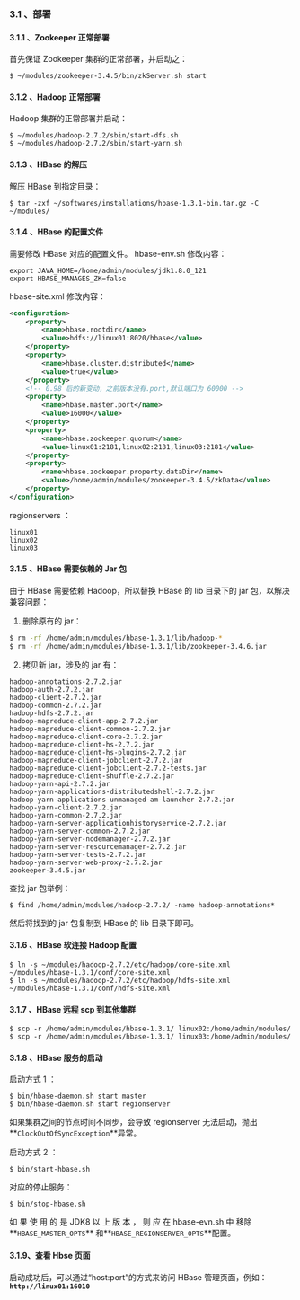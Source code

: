 ### 3.1 、部署

#### 3.1.1 、Zookeeper  正常部署

首先保证 Zookeeper 集群的正常部署，并启动之：
```
$ ~/modules/zookeeper-3.4.5/bin/zkServer.sh start
```
#### 3.1.2 、Hadoop  正常部署

Hadoop 集群的正常部署并启动：

```
$ ~/modules/hadoop-2.7.2/sbin/start-dfs.sh
$ ~/modules/hadoop-2.7.2/sbin/start-yarn.sh
```
#### 3.1.3 、HBase  的解压

解压 HBase 到指定目录：

```
$ tar -zxf ~/softwares/installations/hbase-1.3.1-bin.tar.gz -C ~/modules/
```
#### 3.1.4 、HBase  的配置文件

需要修改 HBase 对应的配置文件。
hbase-env.sh  修改内容：
```
export JAVA_HOME=/home/admin/modules/jdk1.8.0_121
export HBASE_MANAGES_ZK=false
```
hbase-site.xml  修改内容：
```xml
<configuration>
    <property>
        <name>hbase.rootdir</name>
        <value>hdfs://linux01:8020/hbase</value>
    </property>
    <property>
        <name>hbase.cluster.distributed</name>
        <value>true</value>
    </property>
    <!-- 0.98 后的新变动，之前版本没有.port,默认端口为 60000 -->
    <property>
        <name>hbase.master.port</name>
        <value>16000</value>
    </property>
    <property>
        <name>hbase.zookeeper.quorum</name>
        <value>linux01:2181,linux02:2181,linux03:2181</value>
    </property>
    <property>
        <name>hbase.zookeeper.property.dataDir</name>
        <value>/home/admin/modules/zookeeper-3.4.5/zkData</value>
    </property>
</configuration>
```
regionservers ：
```
linux01
linux02
linux03
```

#### 3.1.5 、HBase  需要依赖的 Jar  包

由于 HBase 需要依赖 Hadoop，所以替换 HBase 的 lib 目录下的 jar 包，以解决兼容问题：

1) 删除原有的 jar：
```sh
$ rm -rf /home/admin/modules/hbase-1.3.1/lib/hadoop-*
$ rm -rf /home/admin/modules/hbase-1.3.1/lib/zookeeper-3.4.6.jar
```
2) 拷贝新 jar，涉及的 jar 有：
```
hadoop-annotations-2.7.2.jar
hadoop-auth-2.7.2.jar
hadoop-client-2.7.2.jar
hadoop-common-2.7.2.jar
hadoop-hdfs-2.7.2.jar
hadoop-mapreduce-client-app-2.7.2.jar
hadoop-mapreduce-client-common-2.7.2.jar
hadoop-mapreduce-client-core-2.7.2.jar
hadoop-mapreduce-client-hs-2.7.2.jar
hadoop-mapreduce-client-hs-plugins-2.7.2.jar
hadoop-mapreduce-client-jobclient-2.7.2.jar
hadoop-mapreduce-client-jobclient-2.7.2-tests.jar
hadoop-mapreduce-client-shuffle-2.7.2.jar
hadoop-yarn-api-2.7.2.jar
hadoop-yarn-applications-distributedshell-2.7.2.jar
hadoop-yarn-applications-unmanaged-am-launcher-2.7.2.jar
hadoop-yarn-client-2.7.2.jar
hadoop-yarn-common-2.7.2.jar
hadoop-yarn-server-applicationhistoryservice-2.7.2.jar
hadoop-yarn-server-common-2.7.2.jar
hadoop-yarn-server-nodemanager-2.7.2.jar
hadoop-yarn-server-resourcemanager-2.7.2.jar
hadoop-yarn-server-tests-2.7.2.jar
hadoop-yarn-server-web-proxy-2.7.2.jar
zookeeper-3.4.5.jar
```

查找 jar 包举例：

```
$ find /home/admin/modules/hadoop-2.7.2/ -name hadoop-annotations*
```

然后将找到的 jar 包复制到 HBase 的 lib 目录下即可。

#### 3.1.6 、HBase  软连接 Hadoop  配置

```
$ ln -s ~/modules/hadoop-2.7.2/etc/hadoop/core-site.xml
~/modules/hbase-1.3.1/conf/core-site.xml
$ ln -s ~/modules/hadoop-2.7.2/etc/hadoop/hdfs-site.xml
~/modules/hbase-1.3.1/conf/hdfs-site.xml
```
#### 3.1.7 、HBase  远程 scp  到其他集群
```
$ scp -r /home/admin/modules/hbase-1.3.1/ linux02:/home/admin/modules/
$ scp -r /home/admin/modules/hbase-1.3.1/ linux03:/home/admin/modules/
```
#### 3.1.8 、HBase  服务的启动

启动方式 1 ：

```
$ bin/hbase-daemon.sh start master
$ bin/hbase-daemon.sh start regionserver
```

如果集群之间的节点时间不同步，会导致 regionserver 无法启动，抛出**`ClockOutOfSyncException`**异常。

启动方式 2 ：
```
$ bin/start-hbase.sh
```

对应的停止服务：

```
$ bin/stop-hbase.sh
```

 如 果 使 用 的 是 JDK8 以 上 版 本 ， 则 应 在 hbase-evn.sh 中 移除**`HBASE_MASTER_OPTS`** 和**`HBASE_REGIONSERVER_OPTS`**配置。

#### 3.1.9、查看 Hbse  页面

启动成功后，可以通过“host:port”的方式来访问 HBase 管理页面，例如：
**`http://linux01:16010`**